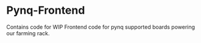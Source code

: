 # Pynq-Frontend
Contains code for WIP Frontend code for pynq supported boards powering our farming rack.
